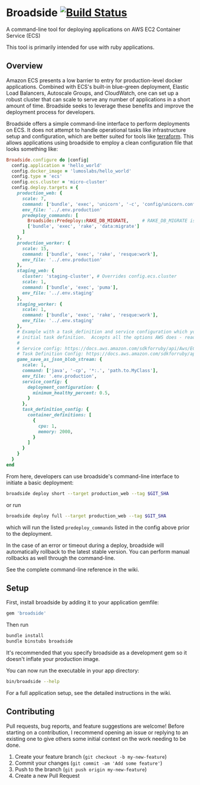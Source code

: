 # Broadside [![Build Status](https://travis-ci.org/lumoslabs/broadside.svg?branch=master)](https://travis-ci.org/lumoslabs/broadside)
A command-line tool for deploying applications on AWS EC2 Container Service (ECS)

This tool is primarily intended for use with ruby applications.


## Overview
Amazon ECS presents a low barrier to entry for production-level docker applications. Combined with ECS's built-in blue-green deployment, Elastic Load Balancers, Autoscale Groups, and CloudWatch, one can set up a robust cluster that can scale to serve any number of applications in a short amount of time. Broadside seeks to leverage these benefits and improve the deployment process for developers.

Broadside offers a simple command-line interface to perform deployments on ECS. It does not attempt to handle operational tasks like infrastructure setup and configuration, which are better suited for tools like [terraform](https://www.terraform.io/). This allows applications using broadside to employ a clean configuration file that looks something like:

```ruby
Broadside.configure do |config|
  config.application = 'hello_world'
  config.docker_image = 'lumoslabs/hello_world'
  config.type = 'ecs'
  config.ecs.cluster = 'micro-cluster'
  config.deploy.targets = {
    production_web: {
      scale: 7,
      command: ['bundle', 'exec', 'unicorn', '-c', 'config/unicorn.conf.rb'],
      env_file: '../.env.production'
      predeploy_commands: [
        Broadside::Predeploy::RAKE_DB_MIGRATE,     # RAKE_DB_MIGRATE is just a constant for your convenience
        ['bundle', 'exec', 'rake', 'data:migrate']
      ]
    },
    production_worker: {
      scale: 15,
      command: ['bundle', 'exec', 'rake', 'resque:work'],
      env_file: '../.env.production'
    },
    staging_web: {
      cluster: 'staging-cluster', # Overrides config.ecs.cluster
      scale: 1,
      command: ['bundle', 'exec', 'puma'],
      env_file: '../.env.staging'
    },
    staging_worker: {
      scale: 1,
      command: ['bundle', 'exec', 'rake', 'resque:work'],
      env_file: '../.env.staging'
    },
    # Example with a task_definition and service configuration which you use to bootstrap a service and
    # initial task definition.  Accepts all the options AWS does - read their documentation for details:
    #
    # Service config: https://docs.aws.amazon.com/sdkforruby/api/Aws/ECS/Client.html#create_service-instance_method
    # Task Definition Config: https://docs.aws.amazon.com/sdkforruby/api/Aws/ECS/Client.html#register_task_definition-instance_method
    game_save_as_json_blob_stream: {
      scale: 1,
      command: ['java', '-cp', '*:.', 'path.to.MyClass'],
      env_file: '.env.production',
      service_config: {
        deployment_configuration: {
          minimum_healthy_percent: 0.5,
        }
      },
      task_definition_config: {
        container_definitions: [
          {
            cpu: 1,
            memory: 2000,
          }
        ]
      }
    }
  }
end
```

From here, developers can use broadside's command-line interface to initiate a basic deployment:

```bash
broadside deploy short --target production_web --tag $GIT_SHA
```
or run

```bash
broadside deploy full --target production_web --tag $GIT_SHA
```

which will run the listed `predeploy_commands` listed in the config above prior to the deployment.

In the case of an error or timeout during a deploy, broadside will automatically rollback to the latest stable version. You can perform manual rollbacks as well through the command-line.

See the complete command-line reference in the wiki.


## Setup
First, install broadside by adding it to your application gemfile:
```ruby
gem 'broadside'
```

Then run
```bash
bundle install
bundle binstubs broadside
```

It's recommended that you specify broadside as a development gem so it doesn't inflate your production image.

You can now run the executable in your app directory:
```bash
bin/broadside --help
```

For a full application setup, see the detailed instructions in the wiki.


## Contributing
Pull requests, bug reports, and feature suggestions are welcome! Before starting on a contribution, I recommend opening an issue or replying to an existing one to give others some initial context on the work needing to be done.

1. Create your feature branch (`git checkout -b my-new-feature`)
2. Commit your changes (`git commit -am 'Add some feature'`)
3. Push to the branch (`git push origin my-new-feature`)
4. Create a new Pull Request
